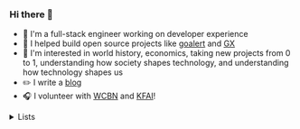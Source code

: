 ### Hi there 👋

- 🥞 I'm a full-stack engineer working on developer experience
- 💼 I helped build open source projects like [goalert](https://github.com/target/goalert) and [GX](https://github.com/great-expectations/great_expectations)
- 🧠 I'm interested in world history, economics, taking new projects from 0 to 1, understanding how society shapes technology, and understanding how technology shapes us
- ✏️ I write a [blog](https://dctalbot.nyc/)
- 🎧 I volunteer with [WCBN](http://floyd.wcbn.org:8000/wcbn-hd.mp3) and [KFAI](http://www.kfai.org/sites/default/stream/jplayer.html)!

 <details>
  <summary>Lists</summary>
  <h4>Videos</h4>

 - <a href="https://www.youtube.com/watch?v=SeAbvjM5Fhw">JS Code Golf</a>
 - <a href="https://www.youtube.com/watch?v=PAAkCSZUG1c">Go Proverbs</a>
 - <a href="https://www.youtube.com/watch?v=a9xAKttWgP4">APL Game of Life</a>
 - <a href="https://www.youtube.com/watch?v=PzEox3szeRc">"Good Enough" Architecture</a>
 - <a href="https://www.hytradboi.com/2022/uis-are-streaming-dags">UIs are streaming DAGs</a>
 - <a href="https://www.youtube.com/watch?v=KJcd9IckJj8">WANIX: Experimental Local-first Dev Environment</a>
 - <a href="https://www.youtube.com/watch?v=aOWIJ4Mgb2k">Bridging React Native Back to its Roots</a>
 - <a href="https://www.youtube.com/watch?v=x7cQ3mrcKaY">React: Rethinking best practices</a>
 - <a href="https://www.youtube.com/watch?v=haejb5rzKsM">Monoliths vs Microservices is Missing the Point</a>
 - <a href="https://www.youtube.com/watch?v=S_ipdVNSFlo">Python's abstract base classes</a>
 - <a href="https://www.youtube.com/watch?v=KClAPipnKqw">Technical leadership and glue work</a>
 - <a href="https://www.youtube.com/watch?v=x2EOOJg8FkA">Performance Excuses Debunked</a>
 
  
  <h4>Blogs</h4>

  - <a href="https://daverupert.com/2022/08/web-is-a-harsh-manager/">The web is a harsh manager</a>
  - <a href="http://www.paulgraham.com/makersschedule.html">The maker / manager schedule</a>
  - <a href="https://naggum.no/lugm-time.html">The Long, Painful History of Time</a>
  - <a href="https://lbruhmuller.medium.com/the-staff-engineer-statute-bff4f0cf1810">Staff Engineer Statute</a>
  - <a href="https://moxie.org/2022/01/07/web3-first-impressions.html">My first impressions of web3</a>
  - <a href="https://www.evanmiller.org/mathematical-hacker.html">The mathematical hacker</a>
  - <a href="https://swannodette.github.io/2013/12/17/the-future-of-javascript-mvcs/">The future of JS MVC's</a>
  - <a href="https://andreasjhkarlsson.github.io/jekyll/update/2023/12/27/4-billion-if-statements.html">4 billion if statements</a>
  - <a href="https://bvisness.me/you-cant/">You can’t do that because I hate you.</a>
  - <a href="https://macwright.com/2020/05/10/spa-fatigue.html">SPA Fatigue</a>
  - <a href="https://macwright.com/2020/10/28/if-not-spas.html">If not SPAs</a>
  - <a href="https://netflixtechblog.com/predictive-cpu-isolation-of-containers-at-netflix-91f014d856c7">Predictive CPU Isolation of containers</a>
  - <a href="https://ln.hixie.ch/?start=1674863881&order=-1&count=1">Deciding which bugs to fix</a>
  - <a href="https://norvig.com/21-days.html">Teach Yourself Programming in Ten Years</a>
  - <a href="https://blog.danslimmon.com/2019/07/15/do-nothing-scripting-the-key-to-gradual-automation/">Do Nothing Scripts</a>
  - <a href="https://www.philipzucker.com/sql_graph_csp/">SQL, Homomorphisms and Constraint Satisfaction Problems</a>
 
  <h4>Papers</h4>

  - <a href="https://www.cs.cmu.edu/~rdriley/487/papers/Thompson_1984_ReflectionsonTrustingTrust.pdf">Reflections on Trusting Trust</a>
  - [Zanzibar](https://research.google/pubs/pub48190/) (Google)

 
  
</details> 
